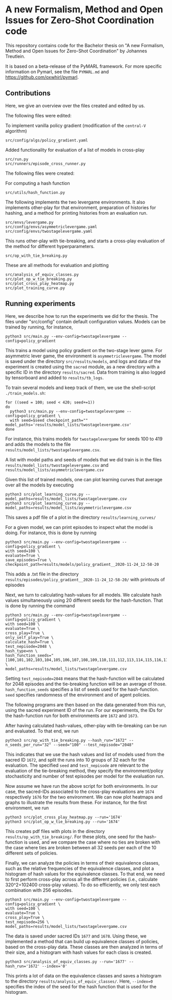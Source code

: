 # A new Formalism, Method and Open Issues for Zero-Shot Coordination code

This repository contains code for the Bachelor thesis on "A new Formalism, Method and Open Issues for Zero-Shot Coordination" by Johannes Treutlein.

It is based on a beta-release of the PyMARL framework. For more specific information on Pymarl, see the file `PYMARL.md` and https://github.com/oxwhirl/pymarl.


## Contributions

Here, we give an overview over the files created and edited by us.

The following files were edited:

To implement vanilla policy gradient (modification of the `central-V` algorithm)
```
src/config/algs/policy_gradient.yaml
```

Added functionality for evaluation of a list of models in cross-play
```
src/run.py
src/runners/episode_cross_runner.py
```

The following files were created:

For computing a hash function
```
src/utils/hash_function.py
```

The following implements the two levergame environments. It also implements other-play for that environment, preparation of histories for hashing, and 
a method for printing histories from an evaluation run.

```
src/envs/levergame.py
src/config/envs/asymmetriclevergame.yaml
src/config/envs/twostagelevergame.yaml
```

This runs other-play with tie-breaking, and starts a cross-play evaluation of the method for different hyperparameters.
```
src/op_with_tie_breaking.py
```

These are all methods for evaluation and plotting
```
src/analysis_of_equiv_classes.py
src/plot_op_w_tie_breaking.py
src/plot_cross_play_heatmap.py
src/plot_training_curve.py
```

## Running experiments

Here, we describe how to run the experiments we did for the thesis. The files under "src/config" contain default configuration values. Models can be trained by running, for instance,

```
python3 src/main.py --env-config=twostagelevergame --config=policy_gradient
```

This trains a model using policy gradient on the two-stage lever game.
For asymmetric lever game, the environment is `asymmetriclevergame`.
The model is saved under the directory `src/results/models`, and logs and data of the experiment is created using the
`sacred` module, as a new directory with a specific ID in the directory `results/sacred`. Data from training is also
logged by tensorboard and added to `results/tb_logs`.

To train several models and keep track of them, we use the shell-script `./train_models.sh`:

```
for ((seed = 100; seed < 420; seed+=1))
do
  python3 src/main.py --env-config=twostagelevergame --config=policy_gradient \
  with seed=$seed checkpoint_path="" model_paths='results/model_lists/twostagelevergame.csv'
done
```

For instance, this trains models for  `twostagelevergame` for seeds 100 to 419 and adds the models to the file
`results/model_lists/twostagelevergame.csv`.

A list with model paths and seeds of models that we did train is in the files `results/model_lists/twostagelevergame.csv` and `results/model_lists/asymmetriclevergame.csv`

Given this list of trained models, one can plot learning curves that average over all the models by executing

```
python3 src/plot_learning_curve.py --model_paths=results/model_lists/twostagelevergame.csv
python3 src/plot_learning_curve.py --model_paths=results/model_lists/asymmetriclevergame.csv
```

This saves a pdf file of a plot in the directory `results/learning_curves/`

For a given model, we can print episodes to inspect what the model is doing. For instance, this is done by running

```
python3 src/main.py --env-config=twostagelevergame --config=policy_gradient \
with seed=100 \
evaluate=True \
save_episodes=True \
checkpoint_path=results/models/policy_gradient__2020-11-24_12-58-20 
```

This adds a .txt file in the directory `results/episodes/policy_gradient__2020-11-24_12-58-20/` with printouts of episodes

Next, we turn to calculating hash-values for all models. We calculate hash values simultaneously using 20 different seeds
for the hash-function. That is done by running the command

```
python3 src/main.py --env-config=twostagelevergame --config=policy_gradient \
with seed=100 \
evaluate=True \
cross_play=True \
only_self_play=True \
calculate_hash=True \
test_nepisode=2048 \
hash_type=nn \
hash_function_seeds="[100,101,102,103,104,105,106,107,108,109,110,111,112,113,114,115,116,117,118,119]" \
model_paths=results/model_lists/twostagelevergame.csv
```

Setting `test_nepisode=2048` means that the hash-function will be calculated for 2048 episodes and the
tie-breaking function will be an average of those. `hash_function_seeds` specifies a list of seeds used for the hash-function.
`seed` specifies randomness of the environment and of agent policies.

The following programs are then based on the data generated from this run, using the sacred experiment ID of the run.
For our experiments, the IDs for the hash-function run for both environments are `1672` and `1673`.

After having calculated hash-values, other-play with tie-breaking can be run and evaluated. To that end, we run

```
python3 src/op_with_tie_breaking.py --hash_run="1672" --n_seeds_per_run="32" --seed="100" --test_nepisode="2048"
```

This indicates that we use the hash values and list of models used from the sacred ID `1672`, and split the runs into 10
groups of 32 each for the evaluation. The specified `seed` and `test_nepisode` are relevant to the evaluation of the
tie-breaking method, they specify the environment/policy stochasticity and number of test episodes per model for the
evaluation run.

Now assume we have run the above script for both environments. In our case, the sacred-IDs
associated to the cross-play evaluations
are `1674` respectively `1676` for the two environment. We can now plot heatmaps and graphs to
illustrate the results from these. For instance,
for the first environment, we run

```
python3 src/plot_cross_play_heatmap.py --run='1674' 
python3 src/plot_op_w_tie_breaking.py --run='1674' 
```

This creates pdf files with plots in the directory `results/op_with_tie_breaking/`. For these plots, one seed for the 
hash-function is used, and we compare the case where no ties are broken with the case where ties are broken between all 32 seeds
per each of the 10 different sets of policies.

Finally, we can analyze the policies in terms of their equivalence classes, such as the relative frequencies of the equivalence classes, and plot a
histogram of hash values for the equivalence classes. To that end, we need to first perform cross-play across
all the different policies (i.e., calculate 320^2=102400 cross-play values). To do so efficiently, we only test each
combination with 256 episodes.

```
python3 src/main.py --env-config=twostagelevergame --config=policy_gradient \
with seed=100 \
evaluate=True \
cross_play=True \
test_nepisode=256 \
model_paths=results/model_lists/twostagelevergame.csv
```

The data is saved under sacred IDs `1677` and `1678`. Using these, we implemented a method that can build up equivalence classes
of policies, based on the cross-play data. These classes are then analyzed in terms of their size, and a histogram with
hash values for each class is created.

```
python3 src/analysis_of_equiv_classes.py --run='1677' --hash_run='1672' --index='0'
```

This prints a lot of data on the equivalence classes and saves a histogram to the directory
`results/analysis_of_equiv_classes/`. Here, `--index=0` specifies the index of the seed for the hash function that is used for the
histogram.
